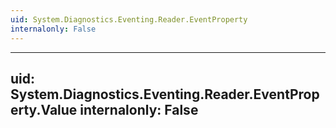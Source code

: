 ```yaml
---
uid: System.Diagnostics.Eventing.Reader.EventProperty
internalonly: False
---
```


---
uid: System.Diagnostics.Eventing.Reader.EventProperty.Value
internalonly: False
---
